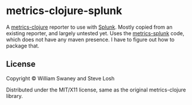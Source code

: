 # metrics-clojure-splunk

A [metrics-clojure](https://github.com/sjl/metrics-clojure) reporter to use with [Splunk](http://www.splunk.com). Mostly copied from an existing reporter, and largely untested yet. Uses the [metrics-splunk](https://github.com/zenmoto/metrics-splunk) code, which does not have any maven presence. I have to figure out how to package that.

## License

Copyright © William Swaney and Steve Losh

Distributed under the MIT/X11 license, same as the original metrics-clojure library.

